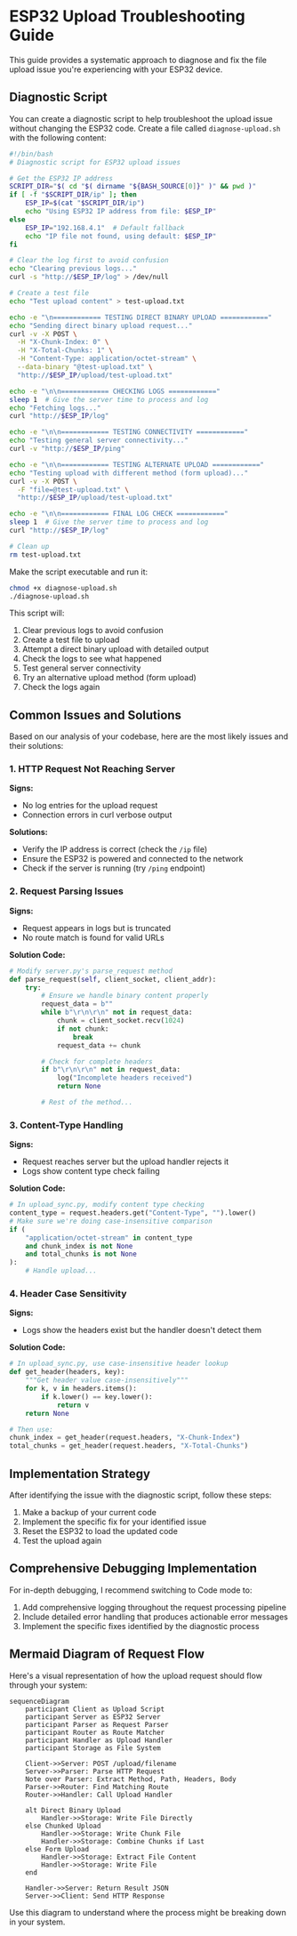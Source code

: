 # ESP32 Upload Troubleshooting Guide

This guide provides a systematic approach to diagnose and fix the file upload issue you're experiencing with your ESP32 device.

## Diagnostic Script

You can create a diagnostic script to help troubleshoot the upload issue without changing the ESP32 code. Create a file called `diagnose-upload.sh` with the following content:

```bash
#!/bin/bash
# Diagnostic script for ESP32 upload issues

# Get the ESP32 IP address
SCRIPT_DIR="$( cd "$( dirname "${BASH_SOURCE[0]}" )" && pwd )"
if [ -f "$SCRIPT_DIR/ip" ]; then
    ESP_IP=$(cat "$SCRIPT_DIR/ip")
    echo "Using ESP32 IP address from file: $ESP_IP"
else
    ESP_IP="192.168.4.1"  # Default fallback
    echo "IP file not found, using default: $ESP_IP"
fi

# Clear the log first to avoid confusion
echo "Clearing previous logs..."
curl -s "http://$ESP_IP/log" > /dev/null

# Create a test file
echo "Test upload content" > test-upload.txt

echo -e "\n============ TESTING DIRECT BINARY UPLOAD ============"
echo "Sending direct binary upload request..."
curl -v -X POST \
  -H "X-Chunk-Index: 0" \
  -H "X-Total-Chunks: 1" \
  -H "Content-Type: application/octet-stream" \
  --data-binary "@test-upload.txt" \
  "http://$ESP_IP/upload/test-upload.txt"

echo -e "\n\n============ CHECKING LOGS ============"
sleep 1  # Give the server time to process and log
echo "Fetching logs..."
curl "http://$ESP_IP/log"

echo -e "\n\n============ TESTING CONNECTIVITY ============"
echo "Testing general server connectivity..."
curl -v "http://$ESP_IP/ping"

echo -e "\n\n============ TESTING ALTERNATE UPLOAD ============"
echo "Testing upload with different method (form upload)..."
curl -v -X POST \
  -F "file=@test-upload.txt" \
  "http://$ESP_IP/upload/test-upload.txt"

echo -e "\n\n============ FINAL LOG CHECK ============"
sleep 1  # Give the server time to process and log
curl "http://$ESP_IP/log"

# Clean up
rm test-upload.txt
```

Make the script executable and run it:

```bash
chmod +x diagnose-upload.sh
./diagnose-upload.sh
```

This script will:

1. Clear previous logs to avoid confusion
2. Create a test file to upload
3. Attempt a direct binary upload with detailed output
4. Check the logs to see what happened
5. Test general server connectivity
6. Try an alternative upload method (form upload)
7. Check the logs again

## Common Issues and Solutions

Based on our analysis of your codebase, here are the most likely issues and their solutions:

### 1. HTTP Request Not Reaching Server

**Signs:**

- No log entries for the upload request
- Connection errors in curl verbose output

**Solutions:**

- Verify the IP address is correct (check the `/ip` file)
- Ensure the ESP32 is powered and connected to the network
- Check if the server is running (try `/ping` endpoint)

### 2. Request Parsing Issues

**Signs:**

- Request appears in logs but is truncated
- No route match is found for valid URLs

**Solution Code:**

```python
# Modify server.py's parse_request method
def parse_request(self, client_socket, client_addr):
    try:
        # Ensure we handle binary content properly
        request_data = b""
        while b"\r\n\r\n" not in request_data:
            chunk = client_socket.recv(1024)
            if not chunk:
                break
            request_data += chunk

        # Check for complete headers
        if b"\r\n\r\n" not in request_data:
            log("Incomplete headers received")
            return None

        # Rest of the method...
```

### 3. Content-Type Handling

**Signs:**

- Request reaches server but the upload handler rejects it
- Logs show content type check failing

**Solution Code:**

```python
# In upload_sync.py, modify content type checking
content_type = request.headers.get("Content-Type", "").lower()
# Make sure we're doing case-insensitive comparison
if (
    "application/octet-stream" in content_type
    and chunk_index is not None
    and total_chunks is not None
):
    # Handle upload...
```

### 4. Header Case Sensitivity

**Signs:**

- Logs show the headers exist but the handler doesn't detect them

**Solution Code:**

```python
# In upload_sync.py, use case-insensitive header lookup
def get_header(headers, key):
    """Get header value case-insensitively"""
    for k, v in headers.items():
        if k.lower() == key.lower():
            return v
    return None

# Then use:
chunk_index = get_header(request.headers, "X-Chunk-Index")
total_chunks = get_header(request.headers, "X-Total-Chunks")
```

## Implementation Strategy

After identifying the issue with the diagnostic script, follow these steps:

1. Make a backup of your current code
2. Implement the specific fix for your identified issue
3. Reset the ESP32 to load the updated code
4. Test the upload again

## Comprehensive Debugging Implementation

For in-depth debugging, I recommend switching to Code mode to:

1. Add comprehensive logging throughout the request processing pipeline
2. Include detailed error handling that produces actionable error messages
3. Implement the specific fixes identified by the diagnostic process

## Mermaid Diagram of Request Flow

Here's a visual representation of how the upload request should flow through your system:

```mermaid
sequenceDiagram
    participant Client as Upload Script
    participant Server as ESP32 Server
    participant Parser as Request Parser
    participant Router as Route Matcher
    participant Handler as Upload Handler
    participant Storage as File System

    Client->>Server: POST /upload/filename
    Server->>Parser: Parse HTTP Request
    Note over Parser: Extract Method, Path, Headers, Body
    Parser->>Router: Find Matching Route
    Router->>Handler: Call Upload Handler

    alt Direct Binary Upload
        Handler->>Storage: Write File Directly
    else Chunked Upload
        Handler->>Storage: Write Chunk File
        Handler->>Storage: Combine Chunks if Last
    else Form Upload
        Handler->>Storage: Extract File Content
        Handler->>Storage: Write File
    end

    Handler->>Server: Return Result JSON
    Server->>Client: Send HTTP Response
```

Use this diagram to understand where the process might be breaking down in your system.

